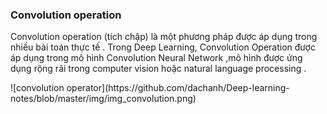 <h3>Convolution operation</h3> </p>
Convolution operation (tích chập) là một phương pháp được áp dụng trong nhiều bài toán thực tế . Trong Deep Learning, Convolution Operation được áp dụng trong mô hình Convolution Neural Network ,mô hình được ứng dụng rộng rãi trong computer vision hoặc natural language processing .</p>
![convolution operator](https://github.com/dachanh/Deep-learning-notes/blob/master/img/img_convolution.png)

